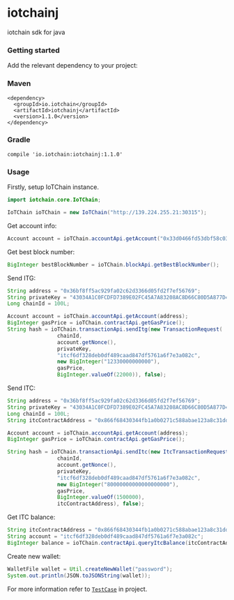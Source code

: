 # iotchainj
iotchain sdk for java

### Getting started
Add the relevant dependency to your project:

### Maven
```
<dependency>
  <groupId>io.iotchain</groupId>
  <artifactId>iotchainj</artifactId>
  <version>1.1.0</version>
</dependency>
```

### Gradle
```
compile 'io.iotchain:iotchainj:1.1.0'
```

### Usage

Firstly, setup IoTChain instance. 
```java
import iotchain.core.IoTChain;

IoTChain ioTChain = new IoTChain("http://139.224.255.21:30315");
```

Get account info:
```java
Account account = ioTChain.accountApi.getAccount("0x33d0466fd53dbf58c034c851a0289ff2cc8514ca");
```

Get best block number:
```java
BigInteger bestBlockNumber = ioTChain.blockApi.getBestBlockNumber();
```

Send ITG:
```java
String address = "0x36bf8ff5ac929fa02c62d3366d05fd2f7ef56769";
String privateKey = "43034A1C0FCDFD7389E02FC45A7A83208AC8D66C80D5A877D44641D1D7CAC64C";
Long chainId = 100L;

Account account = ioTChain.accountApi.getAccount(address);
BigInteger gasPrice = ioTChain.contractApi.getGasPrice();
String hash = ioTChain.transactionApi.sendItg(new TransactionRequest(
                chainId,
                account.getNonce(),
                privateKey,
                "itcf6df328deb0df489caad847df5761a6f7e3a082c",
                new BigInteger("12330000000000"),
                gasPrice,
                BigInteger.valueOf(22000)), false);
```

Send ITC:
```java
String address = "0x36bf8ff5ac929fa02c62d3366d05fd2f7ef56769";
String privateKey = "43034A1C0FCDFD7389E02FC45A7A83208AC8D66C80D5A877D44641D1D7CAC64C";
Long chainId = 100L;
String itcContractAddress = "0x866f68430344fb1a0b0271c588abae123a8c31dd";

Account account = ioTChain.accountApi.getAccount(address);
BigInteger gasPrice = ioTChain.contractApi.getGasPrice();

String hash = ioTChain.transactionApi.sendItc(new ItcTransactionRequest(
                chainId,
                account.getNonce(),
                privateKey,
                "itcf6df328deb0df489caad847df5761a6f7e3a082c",
                new BigInteger("80000000000000000000"),
                gasPrice,
                BigInteger.valueOf(1500000),
                itcContractAddress), false);
```

Get ITC balance:
```java
String itcContractAddress = "0x866f68430344fb1a0b0271c588abae123a8c31dd";
String account = "itcf6df328deb0df489caad847df5761a6f7e3a082c";
BigInteger balance = ioTChain.contractApi.queryItcBalance(itcContractAddress, account);
```

Create new wallet:
```java
WalletFile wallet = Util.createNewWallet("password");
System.out.println(JSON.toJSONString(wallet));
```

For more information refer to [`TestCase`](https://github.com/iot-block/iotchainj/tree/master/src/test/java/iotchain/core) in project.
